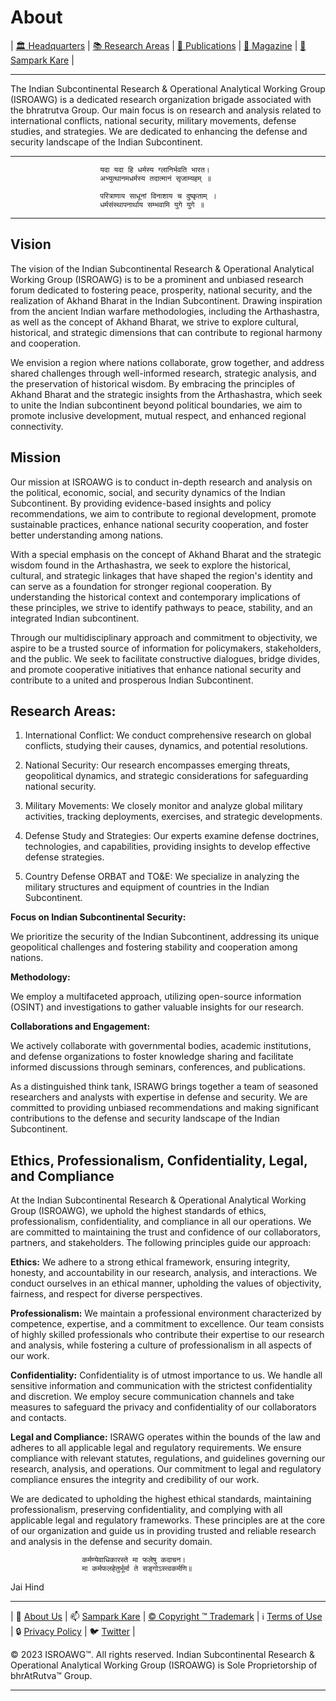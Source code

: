 # **About**

| [🏛️ Headquarters](../home.md) | [📚 Research Areas](research.md) | [📝 Publications](../publication/publications.md) | [📰 Magazine](../magazine/magazine.md) | [📮 Sampark Kare](sampark.md) |

___

The Indian Subcontinental Research & Operational Analytical Working Group (ISROAWG) is a dedicated research organization brigade associated with the bhratrutva Group. Our main focus is on research and analysis related to international conflicts, national security, military movements, defense studies, and strategies. We are dedicated to enhancing the defense and security landscape of the Indian Subcontinent.

___

                        यदा यदा हि धर्मस्य ग्लानिर्भवति भारत।
                        अभ्युत्थानमधर्मस्य तदात्मानं सृजाम्यहम् ॥

                        परित्राणाय साधूनां विनाशाय च दुष्कृताम् ।
                        धर्मसंस्थापनार्थाय सम्भवामि युगे युगे ॥

___

## **Vision**

The vision of the Indian Subcontinental Research & Operational Analytical Working Group (ISROAWG) is to be a prominent and unbiased research forum dedicated to fostering peace, prosperity, national security, and the realization of Akhand Bharat in the Indian Subcontinent. Drawing inspiration from the ancient Indian warfare methodologies, including the Arthashastra, as well as the concept of Akhand Bharat, we strive to explore cultural, historical, and strategic dimensions that can contribute to regional harmony and cooperation.

We envision a region where nations collaborate, grow together, and address shared challenges through well-informed research, strategic analysis, and the preservation of historical wisdom. By embracing the principles of Akhand Bharat and the strategic insights from the Arthashastra, which seek to unite the Indian subcontinent beyond political boundaries, we aim to promote inclusive development, mutual respect, and enhanced regional connectivity.

## **Mission**

Our mission at ISROAWG is to conduct in-depth research and analysis on the political, economic, social, and security dynamics of the Indian Subcontinent. By providing evidence-based insights and policy recommendations, we aim to contribute to regional development, promote sustainable practices, enhance national security cooperation, and foster better understanding among nations.

With a special emphasis on the concept of Akhand Bharat and the strategic wisdom found in the Arthashastra, we seek to explore the historical, cultural, and strategic linkages that have shaped the region's identity and can serve as a foundation for stronger regional cooperation. By understanding the historical context and contemporary implications of these principles, we strive to identify pathways to peace, stability, and an integrated Indian subcontinent.

Through our multidisciplinary approach and commitment to objectivity, we aspire to be a trusted source of information for policymakers, stakeholders, and the public. We seek to facilitate constructive dialogues, bridge divides, and promote cooperative initiatives that enhance national security and contribute to a united and prosperous Indian Subcontinent.

## **Research Areas:**

1. International Conflict: We conduct comprehensive research on global conflicts, studying their causes, dynamics, and potential resolutions.

2. National Security: Our research encompasses emerging threats, geopolitical dynamics, and strategic considerations for safeguarding national security.

3. Military Movements: We closely monitor and analyze global military activities, tracking deployments, exercises, and strategic developments.

4. Defense Study and Strategies: Our experts examine defense doctrines, technologies, and capabilities, providing insights to develop effective defense strategies.

5. Country Defense ORBAT and TO&E: We specialize in analyzing the military structures and equipment of countries in the Indian Subcontinent.

**Focus on Indian Subcontinental Security:**

We prioritize the security of the Indian Subcontinent, addressing its unique geopolitical challenges and fostering stability and cooperation among nations.

**Methodology:**

We employ a multifaceted approach, utilizing open-source information (OSINT) and investigations to gather valuable insights for our research.

**Collaborations and Engagement:**

We actively collaborate with governmental bodies, academic institutions, and defense organizations to foster knowledge sharing and facilitate informed discussions through seminars, conferences, and publications.

As a distinguished think tank, ISRAWG brings together a team of seasoned researchers and analysts with expertise in defense and security. We are committed to providing unbiased recommendations and making significant contributions to the defense and security landscape of the Indian Subcontinent.

## **Ethics, Professionalism, Confidentiality, Legal, and Compliance**

At the Indian Subcontinental Research & Operational Analytical Working Group (ISROAWG), we uphold the highest standards of ethics, professionalism, confidentiality, and compliance in all our operations. We are committed to maintaining the trust and confidence of our collaborators, partners, and stakeholders. The following principles guide our approach:

**Ethics:** We adhere to a strong ethical framework, ensuring integrity, honesty, and accountability in our research, analysis, and interactions. We conduct ourselves in an ethical manner, upholding the values of objectivity, fairness, and respect for diverse perspectives.

**Professionalism:** We maintain a professional environment characterized by competence, expertise, and a commitment to excellence. Our team consists of highly skilled professionals who contribute their expertise to our research and analysis, while fostering a culture of professionalism in all aspects of our work.

**Confidentiality:** Confidentiality is of utmost importance to us. We handle all sensitive information and communication with the strictest confidentiality and discretion. We employ secure communication channels and take measures to safeguard the privacy and confidentiality of our collaborators and contacts.

**Legal and Compliance:** ISRAWG operates within the bounds of the law and adheres to all applicable legal and regulatory requirements. We ensure compliance with relevant statutes, regulations, and guidelines governing our research, analysis, and operations. Our commitment to legal and regulatory compliance ensures the integrity and credibility of our work.

We are dedicated to upholding the highest ethical standards, maintaining professionalism, preserving confidentiality, and complying with all applicable legal and regulatory frameworks. These principles are at the core of our organization and guide us in providing trusted and reliable research and analysis in the defense and security domain.

                    कर्मण्येवाधिकारस्ते मा फलेषु कदाचन।
                    मा कर्मफलहेतुर्भूर्मा ते सङ्गोऽस्त्वकर्मणि॥

Jai Hind

___


| 📝 [About Us](about.md) | 📫 [Sampark Kare](sampark.md) | [© Copyright ™️ Trademark](copyright&trademark.md) | ℹ️ [Terms of Use](termsofuse.md) | 🔒 [Privacy Policy](privacy&policy.md) | 🐦 [Twitter](https://twitter.com/ISROAWG) |

© 2023 ISROAWG™️. All rights reserved.
Indian Subcontinental Research & Operational Analytical Working Group (ISROAWG) is Sole Proprietorship of bhrAtRutva™️ Group.

___

